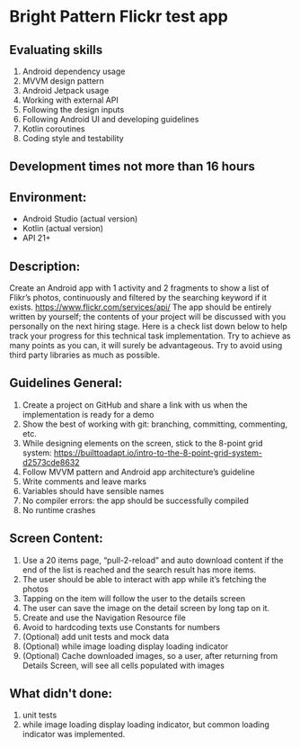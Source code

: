 # Bright Pattern Flickr test app

## Evaluating skills
1) Android dependency usage
2) MVVM design pattern
3) Android Jetpack usage
4) Working with external API
5) Following the design inputs
6) Following Android UI and developing guidelines
7) Kotlin coroutines
8) Coding style and testability

## Development times not more than 16 hours

## Environment:
- Android Studio (actual version)
- Kotlin (actual version)
- API 21+

## Description:
Create an Android app with 1 activity and 2 fragments to show a list of Flikr’s photos, continuously and filtered by the searching keyword if it exists. https://www.flickr.com/services/api/
The app should be entirely written by yourself; the contents of your project will be discussed with you personally on the next hiring stage. Here is a check list down below to help track your progress for this technical task implementation. Try to achieve as many points as you can, it will surely be advantageous. Try to avoid using third party libraries as much as possible.

## Guidelines General:
1. Create a project on GitHub and share a link with us when the implementation is ready for a demo
2. Show the best of working with git: branching, committing, commenting, etc.
3. While designing elements on the screen, stick to the 8-point grid system:
   https://builttoadapt.io/intro-to-the-8-point-grid-system-d2573cde8632
4. Follow MVVM pattern and Android app architecture’s guideline
5. Write comments and leave marks
6. Variables should have sensible names
7. No compiler errors: the app should be successfully compiled
8. No runtime crashes

## Screen Content:
1. Use a 20 items page, “pull-2-reload” and auto download content if the end of the list is reached and the search result has more items.
2. The user should be able to interact with app while it’s fetching the photos
3. Tapping on the item will follow the user to the details screen
4. The user can save the image on the detail screen by long tap on it.
5. Create and use the Navigation Resource file
6. Avoid to hardcoding texts use Constants for numbers
7. (Optional) add unit tests and mock data
8. (Optional) while image loading display loading indicator
9. (Optional) Cache downloaded images, so a user, after returning from Details Screen, will
   see all cells populated with images

## What didn't done:
1. unit tests
2. while image loading display loading indicator, but common loading indicator was implemented.

